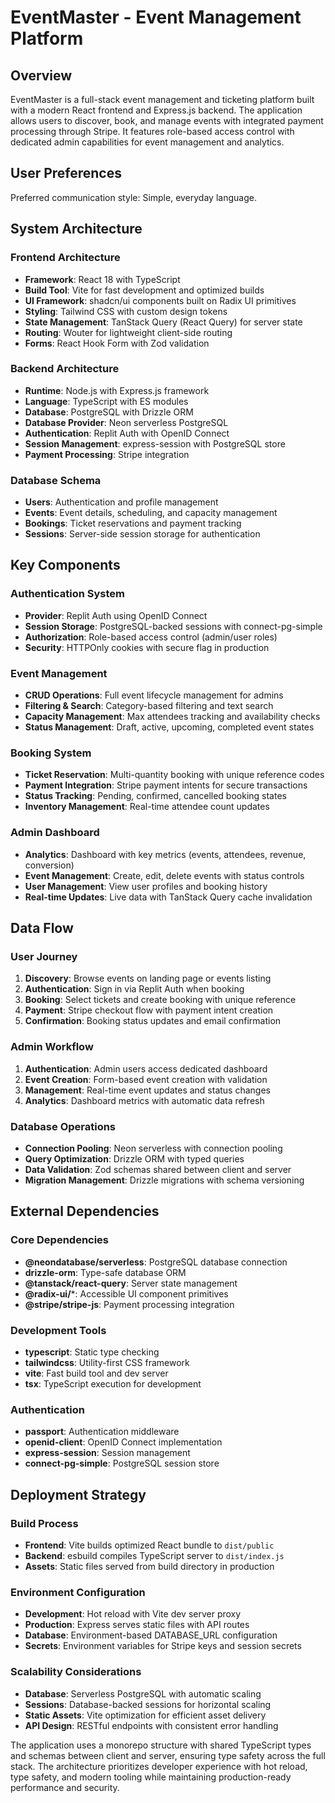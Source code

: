 # EventMaster - Event Management Platform

## Overview

EventMaster is a full-stack event management and ticketing platform built with a modern React frontend and Express.js backend. The application allows users to discover, book, and manage events with integrated payment processing through Stripe. It features role-based access control with dedicated admin capabilities for event management and analytics.

## User Preferences

Preferred communication style: Simple, everyday language.

## System Architecture

### Frontend Architecture
- **Framework**: React 18 with TypeScript
- **Build Tool**: Vite for fast development and optimized builds
- **UI Framework**: shadcn/ui components built on Radix UI primitives
- **Styling**: Tailwind CSS with custom design tokens
- **State Management**: TanStack Query (React Query) for server state
- **Routing**: Wouter for lightweight client-side routing
- **Forms**: React Hook Form with Zod validation

### Backend Architecture
- **Runtime**: Node.js with Express.js framework
- **Language**: TypeScript with ES modules
- **Database**: PostgreSQL with Drizzle ORM
- **Database Provider**: Neon serverless PostgreSQL
- **Authentication**: Replit Auth with OpenID Connect
- **Session Management**: express-session with PostgreSQL store
- **Payment Processing**: Stripe integration

### Database Schema
- **Users**: Authentication and profile management
- **Events**: Event details, scheduling, and capacity management
- **Bookings**: Ticket reservations and payment tracking
- **Sessions**: Server-side session storage for authentication

## Key Components

### Authentication System
- **Provider**: Replit Auth using OpenID Connect
- **Session Storage**: PostgreSQL-backed sessions with connect-pg-simple
- **Authorization**: Role-based access control (admin/user roles)
- **Security**: HTTPOnly cookies with secure flag in production

### Event Management
- **CRUD Operations**: Full event lifecycle management for admins
- **Filtering & Search**: Category-based filtering and text search
- **Capacity Management**: Max attendees tracking and availability checks
- **Status Management**: Draft, active, upcoming, completed event states

### Booking System
- **Ticket Reservation**: Multi-quantity booking with unique reference codes
- **Payment Integration**: Stripe payment intents for secure transactions
- **Status Tracking**: Pending, confirmed, cancelled booking states
- **Inventory Management**: Real-time attendee count updates

### Admin Dashboard
- **Analytics**: Dashboard with key metrics (events, attendees, revenue, conversion)
- **Event Management**: Create, edit, delete events with status controls
- **User Management**: View user profiles and booking history
- **Real-time Updates**: Live data with TanStack Query cache invalidation

## Data Flow

### User Journey
1. **Discovery**: Browse events on landing page or events listing
2. **Authentication**: Sign in via Replit Auth when booking
3. **Booking**: Select tickets and create booking with unique reference
4. **Payment**: Stripe checkout flow with payment intent creation
5. **Confirmation**: Booking status updates and email confirmation

### Admin Workflow
1. **Authentication**: Admin users access dedicated dashboard
2. **Event Creation**: Form-based event creation with validation
3. **Management**: Real-time event updates and status changes
4. **Analytics**: Dashboard metrics with automatic data refresh

### Database Operations
- **Connection Pooling**: Neon serverless with connection pooling
- **Query Optimization**: Drizzle ORM with typed queries
- **Data Validation**: Zod schemas shared between client and server
- **Migration Management**: Drizzle migrations with schema versioning

## External Dependencies

### Core Dependencies
- **@neondatabase/serverless**: PostgreSQL database connection
- **drizzle-orm**: Type-safe database ORM
- **@tanstack/react-query**: Server state management
- **@radix-ui/***: Accessible UI component primitives
- **@stripe/stripe-js**: Payment processing integration

### Development Tools
- **typescript**: Static type checking
- **tailwindcss**: Utility-first CSS framework
- **vite**: Fast build tool and dev server
- **tsx**: TypeScript execution for development

### Authentication
- **passport**: Authentication middleware
- **openid-client**: OpenID Connect implementation
- **express-session**: Session management
- **connect-pg-simple**: PostgreSQL session store

## Deployment Strategy

### Build Process
- **Frontend**: Vite builds optimized React bundle to `dist/public`
- **Backend**: esbuild compiles TypeScript server to `dist/index.js`
- **Assets**: Static files served from build directory in production

### Environment Configuration
- **Development**: Hot reload with Vite dev server proxy
- **Production**: Express serves static files with API routes
- **Database**: Environment-based DATABASE_URL configuration
- **Secrets**: Environment variables for Stripe keys and session secrets

### Scalability Considerations
- **Database**: Serverless PostgreSQL with automatic scaling
- **Sessions**: Database-backed sessions for horizontal scaling
- **Static Assets**: Vite optimization for efficient asset delivery
- **API Design**: RESTful endpoints with consistent error handling

The application uses a monorepo structure with shared TypeScript types and schemas between client and server, ensuring type safety across the full stack. The architecture prioritizes developer experience with hot reload, type safety, and modern tooling while maintaining production-ready performance and security.